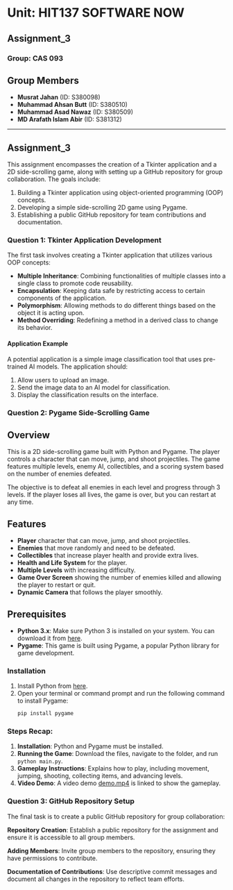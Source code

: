 #  Unit: HIT137 SOFTWARE NOW

## Assignment_3

### Group: CAS 093

## Group Members

- **Musrat Jahan** (ID: S380098)
- **Muhammad Ahsan Butt** (ID: S380510)
- **Muhammad Asad Nawaz** (ID: S380509)
- **MD Arafath Islam Abir** (ID: S381312)
   
---
## Assignment_3
This assignment encompasses the creation of a Tkinter application and a 2D side-scrolling game, along with setting up a GitHub repository for group collaboration. The goals include:

1. Building a Tkinter application using object-oriented programming (OOP) concepts.
2. Developing a simple side-scrolling 2D game using Pygame.
3. Establishing a public GitHub repository for team contributions and documentation.

### Question 1: Tkinter Application Development
The first task involves creating a Tkinter application that utilizes various OOP concepts:

- **Multiple Inheritance**: Combining functionalities of multiple classes into a single class to promote code reusability.
- **Encapsulation**: Keeping data safe by restricting access to certain components of the application.
- **Polymorphism**: Allowing methods to do different things based on the object it is acting upon.
- **Method Overriding**: Redefining a method in a derived class to change its behavior.

#### Application Example
A potential application is a simple image classification tool that uses pre-trained AI models. The application should:

1. Allow users to upload an image.
2. Send the image data to an AI model for classification.
3. Display the classification results on the interface.

### Question 2: Pygame Side-Scrolling Game

## Overview
This is a 2D side-scrolling game built with Python and Pygame. The player controls a character that can move, jump, and shoot projectiles. The game features multiple levels, enemy AI, collectibles, and a scoring system based on the number of enemies defeated.

The objective is to defeat all enemies in each level and progress through 3 levels. If the player loses all lives, the game is over, but you can restart at any time.

## Features
- **Player** character that can move, jump, and shoot projectiles.
- **Enemies** that move randomly and need to be defeated.
- **Collectibles** that increase player health and provide extra lives.
- **Health and Life System** for the player.
- **Multiple Levels** with increasing difficulty.
- **Game Over Screen** showing the number of enemies killed and allowing the player to restart or quit.
- **Dynamic Camera** that follows the player smoothly.
  
## Prerequisites
- **Python 3.x**: Make sure Python 3 is installed on your system. You can download it from [here](https://www.python.org/downloads/).
- **Pygame**: This game is built using Pygame, a popular Python library for game development.

### Installation
1. Install Python from [here](https://www.python.org/downloads/).
2. Open your terminal or command prompt and run the following command to install Pygame:
   ```bash
   pip install pygame
   
### Steps Recap:
1. **Installation**: Python and Pygame must be installed.
2. **Running the Game**: Download the files, navigate to the folder, and run `python main.py`.
3. **Gameplay Instructions**: Explains how to play, including movement, jumping, shooting, collecting items, and advancing levels.
4. **Video Demo**: A video demo [demo.mp4](https://github.com/Musrat-Jahan/HIT137_Assignment_3/raw/main/demo.mp4) is linked to show the gameplay.


### Question 3: GitHub Repository Setup
The final task is to create a public GitHub repository for group collaboration:

**Repository Creation**: Establish a public repository for the assignment and ensure it is accessible to all group members.

**Adding Members**: Invite group members to the repository, ensuring they have permissions to contribute.

**Documentation of Contributions**: Use descriptive commit messages and document all changes in the repository to reflect team efforts.





